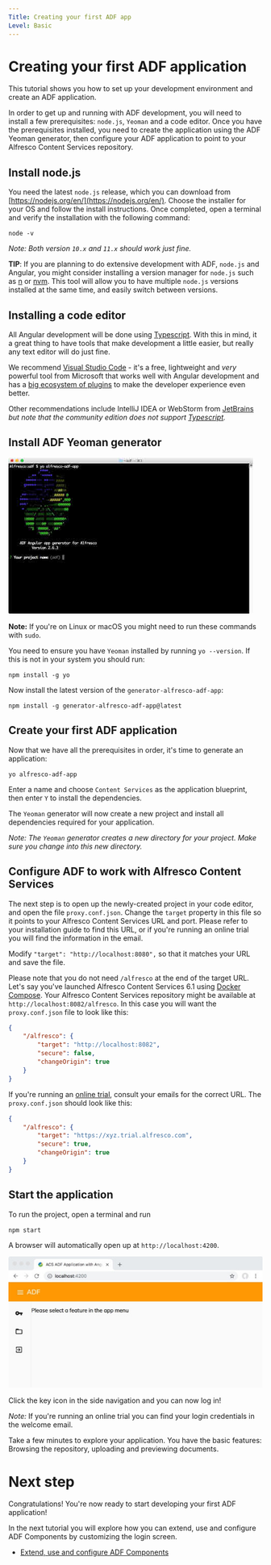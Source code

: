 ```yaml
---
Title: Creating your first ADF app
Level: Basic
---
```


# Creating your first ADF application

This tutorial shows you how to set up your development environment and create an ADF application.

In order to get up and running with ADF development, you will need to install a few prerequisites: `node.js`, `Yeoman` and a code editor.
Once you have the prerequisites installed, you need to create the application using the ADF Yeoman generator, then configure your ADF application to point to your Alfresco Content Services repository.

## Install node.js

You need the latest `node.js` release, which you can download from [https://nodejs.org/en/](https://nodejs.org/en/). Choose the installer for your OS and follow the install instructions. Once completed, open a terminal and verify the installation with the following command:

	node -v
	
*Note: Both version `10.x` and `11.x` should work just fine.*

**TIP**: If you are planning to do extensive development with ADF, `node.js` and Angular, you might consider installing a version manager for `node.js` such as [n](https://github.com/tj/n) or [nvm](https://github.com/creationix/nvm/). This tool will allow you to have multiple `node.js` versions installed at the same time, and easily switch between versions.

## Installing a code editor

All Angular development will be done using [Typescript](https://www.typescriptlang.org). With this in mind, it a great thing to have tools that make development a little easier, but really any text editor will do just fine.

We recommend [Visual Studio Code](http://code.visualstudio.com) - it's a free, lightweight and *very* powerful tool from Microsoft that works well with Angular development and has a [big ecosystem of plugins](https://marketplace.visualstudio.com/VSCode) to make the developer experience even better.

Other recommendations include IntelliJ IDEA or WebStorm from [JetBrains](https://www.jetbrains.com) *but note that the community edition does not support [Typescript](https://www.typescriptlang.org).*


## Install ADF Yeoman generator

![yeoman_creation](../docassets/images/yeoman-alfresco-adf-app.jpg)

**Note:** If you're on Linux or macOS you might need to run these commands with `sudo`.

You need to ensure you have `Yeoman` installed by running `yo --version`. If this is not in your system you should run:

	npm install -g yo
	
Now install the latest version of the `generator-alfresco-adf-app`:

	npm install -g generator-alfresco-adf-app@latest


## Create your first ADF application

Now that we have all the prerequisites in order, it's time to generate an application:

	yo alfresco-adf-app
	
Enter a name and choose `Content Services` as the application blueprint, then enter `Y` to install the dependencies.

The `Yeoman` generator will now create a new project and install all dependencies required for your application. 

*Note: The `Yeoman` generator creates a new directory for your project. Make sure you change into this new directory.*

## Configure ADF to work with Alfresco Content Services

The next step is to open up the newly-created project in your code editor, and open the file `proxy.conf.json`. Change the `target` property in this file so it points to your Alfresco Content Services URL and port. Please refer to your installation guide to find this URL, or if you're running an online trial you will find the information in the email.

Modify `"target": "http://localhost:8080",` so that it matches your URL and save the file.

Please note that you do not need `/alfresco` at the end of the target URL. Let's say you've launched Alfresco Content Services 6.1 using [Docker Compose](https://docs.alfresco.com/6.0/tasks/deploy-docker-compose.html). Your Alfresco Content Services repository might be available at `http://localhost:8082/alfresco`. In this case you will want the `proxy.conf.json` file to look like this:

```json
{
	"/alfresco": {
		"target": "http://localhost:8082",
		"secure": false,
		"changeOrigin": true
	}
}
```

If you're running an [online trial](https://www.alfresco.com/platform/content-services-ecm/trial/online), consult your emails for the correct URL. The `proxy.conf.json` should look like this:

```json
{
	"/alfresco": {
		"target": "https://xyz.trial.alfresco.com",
		"secure": true,
		"changeOrigin": true
	}
}
```

## Start the application

To run the project, open a terminal and run 

	npm start
	
A browser will automatically open up at `http://localhost:4200`. 

![yeoman_creation](../docassets/images/app-started.jpg)

Click the key icon in the side navigation and you can now log in!

*Note:* If you're running an online trial you can find your login credentials in the welcome email.

Take a few minutes to explore your application. You have the basic features: Browsing the repository, uploading and previewing documents.


# Next step

Congratulations! You're now ready to start developing your first ADF application! 

In the next tutorial you will explore how you can extend, use and configure ADF Components by customizing the login screen.

* [Extend, use and configure ADF Components](using-components.md)
 